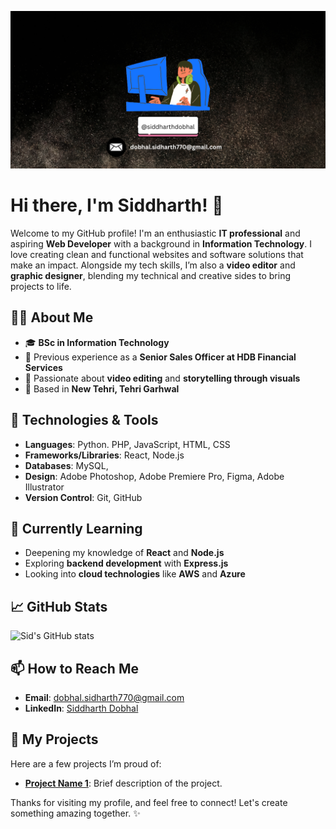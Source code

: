 ![Banner](https://raw.githubusercontent.com/siddharthdobhal/siddharthdobhal/0d163947ad3b4b84eafb2f4653aedf4502152bd2/%40heysidio.png)


# Hi there, I'm Siddharth! 👋

Welcome to my GitHub profile! I'm an enthusiastic **IT professional** and aspiring **Web Developer** with a background in **Information Technology**. I love creating clean and functional websites and software solutions that make an impact. Alongside my tech skills, I’m also a **video editor** and **graphic designer**, blending my technical and creative sides to bring projects to life.

## 👨‍💻 About Me
- 🎓 **BSc in Information Technology**
- 💼 Previous experience as a **Senior Sales Officer at HDB Financial Services**
- 🎥 Passionate about **video editing** and **storytelling through visuals**
- 📍 Based in **New Tehri, Tehri Garhwal**


## 🔧 Technologies & Tools
- **Languages**: Python. PHP, JavaScript, HTML, CSS
- **Frameworks/Libraries**: React, Node.js
- **Databases**: MySQL, 
- **Design**: Adobe Photoshop, Adobe Premiere Pro, Figma, Adobe Illustrator
- **Version Control**: Git, GitHub

## 🌱 Currently Learning
- Deepening my knowledge of **React** and **Node.js**
- Exploring **backend development** with **Express.js**
- Looking into **cloud technologies** like **AWS** and **Azure**

## 📈 GitHub Stats
![Sid's GitHub stats](https://github-readme-stats.vercel.app/api?username=YOUR_USERNAME&show_icons=true&theme=radical)

## 📫 How to Reach Me
- **Email**: [dobhal.sidharth770@gmail.com](mailto:dobhal.sidharth770@gmail.com)
- **LinkedIn**: [Siddharth Dobhal](https://www.linkedin.com/in/siddharth-dobhal/)


## 💼 My Projects
Here are a few projects I’m proud of:

- **[Project Name 1](https://github.com/YOUR_USERNAME/PROJECT_NAME_1)**: Brief description of the project.


Thanks for visiting my profile, and feel free to connect! Let's create something amazing together. ✨
